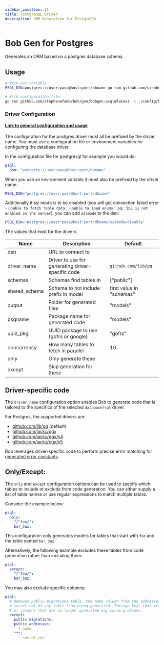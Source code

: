 ```yaml
---
sidebar_position: 11
title: PostgreSQL Driver
description: ORM Generation for PostgreSQL
---
```


# Bob Gen for Postgres

Generates an ORM based on a postgres database schema

## Usage

```sh
# With env variable
PSQL_DSN=postgres://user:pass@host:port/dbname go run github.com/stephenafamo/bob/gen/bobgen-psql@latest

# With configuration file
go run github.com/stephenafamo/bob/gen/bobgen-psql@latest -c ./config/bobgen.yaml
```

### Driver Configuration

#### [Link to general configuration and usage](./configuration)

The configuration for the postgres driver must all be prefixed by the driver name. You must use a configuration file or environment variables for configuring the database driver.

In the configuration file for postgresql for example you would do:

```yaml
psql:
  dsn: "postgres://user:pass@host:port/dbname"
```

When you use an environment variable it must also be prefixed by the driver name:

```sh
PSQL_DSN="postgres://user:pass@host:port/dbname"
```

Additionally if ssl mode is to be disabled (you will get connection failed error - `unable to fetch table data: unable to load enums: pq: SSL is not enabled on the server`), you can add `sslmode` to the dsn:

```sh
PSQL_DSN="postgres://user:pass@host:port/dbname?sslmode=disable"
``` 

The values that exist for the drivers:

| Name          | Description                                       | Default                  |
|---------------|---------------------------------------------------|--------------------------|
| dsn           | URL to connect to                                 |                          |
| driver_name   | Driver to use for generating driver-specific code | `github.com/lib/pq`      |
| schemas       | Schemas find tables in                            | ["public"]               |
| shared_schema | Schema to not include prefix in model             | first value in "schemas" |
| output        | Folder for generated files                        | "models"                 |
| pkgname       | Package name for generated code                   | "models"                 |
| uuid_pkg      | UUID package to use (gofrs or google)             | "gofrs"                  |
| concurrency   | How many tables to fetch in parallel              | 10                       |
| only          | Only generate these                               |                          |
| except        | Skip generation for these                         |                          |

## Driver-specific code

The `driver_name` configuration option enables Bob to generate code that is tailored to the specifics of the selected `database/sql` driver.

For Postgres, the supported drivers are:

- [github.com/lib/pq](https://pkg.go.dev/github.com/lib/pq) (default)
- [github.com/jackc/pgx](https://pkg.go.dev/github.com/jackc/pgx)
- [github.com/jackc/pgx/v4](https://pkg.go.dev/github.com/jackc/pgx/v4)
- [github.com/jackc/pgx/v5](https://pkg.go.dev/github.com/jackc/pgx/v5)

Bob leverages driver-specific code to perform precise error matching for [generated error constants](./usage#generated-error-constants).

## Only/Except:

The `only` and `except` configuration options can be used to specify which tables to include or exclude from code generation. You can either supply a list of table names or use regular expressions to match multiple tables.

Consider the example below:

```yaml
psql:
  only:
    "/^foo/":
    bar_baz:
```

This configuration only generates models for tables that start with `foo` and the table named `bar_baz`.

Alternatively, the following example excludes these tables from code generation rather than including them:

```yaml
psql:
  except:
    "/^foo/":
    bar_baz:
```

You may also exclude specific columns:

```yaml
psql:
  # Removes public.migrations table, the name column from the addresses table, and
  # secret_col of any table from being generated. Foreign keys that reference tables
  # or columns that are no longer generated may cause problems.
  except:
    public.migrations:
    public.addresses:
      - name
    "*":
      - secret_col
```
